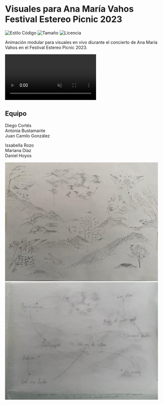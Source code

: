 # Visuales para Ana María Vahos Festival Estereo Picnic 2023

![Estilo Código](https://github.com/enflujo/enflujo-vahos/actions/workflows/estilo-codigo.yml/badge.svg)
![Tamaño](https://img.shields.io/github/repo-size/enflujo/enflujo-vahos?color=%235757f7&label=Tama%C3%B1o%20repo&logo=open-access&logoColor=white)
![Licencia](https://img.shields.io/github/license/enflujo/enflujo-vahos?label=Licencia&logo=open-source-initiative&logoColor=white)

Animación modular para visuales en vivo diurante el concierto de Ana María Vahos en el Festival Estereo Picnic 2023.

<video autoplay muted controls loop>
  <source src="./documentacion/a5722238-678a-423e-a97b-25c75eacdd56.webm" type="video/webm" />
</video>

## Equipo

Diego Cortés  
Antonia Bustamante  
Juan Camilo González

Issabella Rozo  
Mariana Díaz  
Daniel Hoyos

![mapa visual](/documentacion/mapa-elementos.jpeg)
![mapa conceptual](documentacion/mapa-orden.jpeg)
